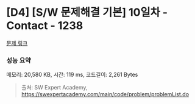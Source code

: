 # [D4] [S/W 문제해결 기본] 10일차 - Contact - 1238 

[문제 링크](https://swexpertacademy.com/main/code/problem/problemDetail.do?contestProbId=AV15B1cKAKwCFAYD) 

### 성능 요약

메모리: 20,580 KB, 시간: 119 ms, 코드길이: 2,261 Bytes



> 출처: SW Expert Academy, https://swexpertacademy.com/main/code/problem/problemList.do